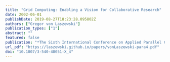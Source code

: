 ```yaml
---
title: "Grid Computing: Enabling a Vision for Collaborative Research"
date: 2002-06-01
publishDate: 2019-08-27T18:23:28.095802Z
authors: ["Gregor von Laszewski"]
publication_types: ["1"]
abstract: ""
featured: false
publication: "*The Sixth International Conference on Applied Parallel Computing*"
url_pdf: "https://laszewski.github.io/papers/vonLaszewski-para4.pdf"
doi: "10.1007/3-540-48051-X_4"
---
```



